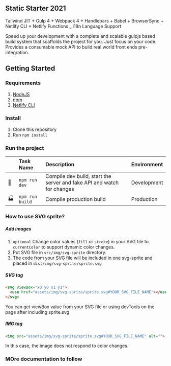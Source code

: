 ## Static Starter 2021
Tailwind JIT + Gulp 4 + Webpack 4 + Handlebars + Babel + BrowserSync + Netlify CLI + Netlify Functions _ i18n Language Support

Speed up your development with a complete and scalable gulpjs based build system that scaffolds the project for you. Just focus on your code. Provides a consumable mock API to build real world front ends pre-integration.


## Getting Started

### Requirements
1. [NodeJS](https://nodejs.org/en/)
2. [npm](https://www.npmjs.com/get-npm)
3. [Netlify CLI](https://www.npmjs.com/package/jquery)


### Install

1. Clone this repository
2. Run `npm install`

### Run the project

|                | Task Name                                    | Description                                               | Environment |
| -------------- | :------------------------------------------- | :-------------------------------------------------------- | :---------- |
| :construction: | `npm run dev`                     | Compile dev build, start the server and fake API and watch for changes | Development |
| :factory:      | `npm run build` | Compile production build                                  | Production  |



### How to use SVG sprite?

##### Add images

1. `optional` Change color values (`fill` or `stroke`) in your SVG file to `currentColor` to support dynamic color changes.
2. Put SVG file in `src/img/svg-sprite` directory.
3. The code from your SVG file will be included in one svg-sprite and placed in `dist/img/svg-sprite/sprite.svg`

##### SVG tag

```html
<svg viewBox="x0 y0 x1 y1">
  <use href="assets/img/svg-sprite/sprite.svg#YOUR_SVG_FILE_NAME"></use>
</svg>
```

You can get viewBox value from your SVG file or using devTools on the page after including sprite.svg

##### IMG tag

```html
<img src="assets/img/svg-sprite/sprite.svg#YOUR_SVG_FILE_NAME" alt="">
```

In this case, the image does not respond to color changes.


### MOre documentation to follow
